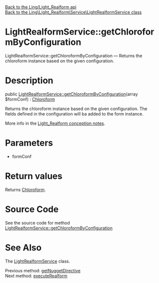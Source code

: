 [Back to the Ling/Light_Realform api](https://github.com/lingtalfi/Light_Realform/blob/master/doc/api/Ling/Light_Realform.md)<br>
[Back to the Ling\Light_Realform\Service\LightRealformService class](https://github.com/lingtalfi/Light_Realform/blob/master/doc/api/Ling/Light_Realform/Service/LightRealformService.md)


LightRealformService::getChloroformByConfiguration
================



LightRealformService::getChloroformByConfiguration — Returns the chloroform instance based on the given configuration.




Description
================


public [LightRealformService::getChloroformByConfiguration](https://github.com/lingtalfi/Light_Realform/blob/master/doc/api/Ling/Light_Realform/Service/LightRealformService/getChloroformByConfiguration.md)(array $formConf) : [Chloroform](https://github.com/lingtalfi/Chloroform)




Returns the chloroform instance based on the given configuration.
The fields defined in the configuration will ba added to the form instance.

More info in the [Light_Realform conception notes](https://github.com/lingtalfi/Light_Realform/blob/master/doc/pages/2020/conception-notes.md).




Parameters
================


- formConf

    


Return values
================

Returns [Chloroform](https://github.com/lingtalfi/Chloroform).








Source Code
===========
See the source code for method [LightRealformService::getChloroformByConfiguration](https://github.com/lingtalfi/Light_Realform/blob/master/Service/LightRealformService.php#L120-L177)


See Also
================

The [LightRealformService](https://github.com/lingtalfi/Light_Realform/blob/master/doc/api/Ling/Light_Realform/Service/LightRealformService.md) class.

Previous method: [getNuggetDirective](https://github.com/lingtalfi/Light_Realform/blob/master/doc/api/Ling/Light_Realform/Service/LightRealformService/getNuggetDirective.md)<br>Next method: [executeRealform](https://github.com/lingtalfi/Light_Realform/blob/master/doc/api/Ling/Light_Realform/Service/LightRealformService/executeRealform.md)<br>

